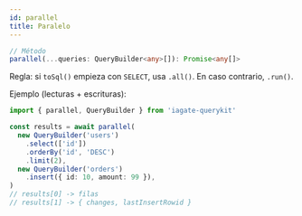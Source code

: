 ```yaml
---
id: parallel
title: Paralelo
---
```


```ts
// Método
parallel(...queries: QueryBuilder<any>[]): Promise<any[]>
```

Regla: si `toSql()` empieza con `SELECT`, usa `.all()`. En caso contrario, `.run()`.

Ejemplo (lecturas + escrituras):
```ts
import { parallel, QueryBuilder } from 'iagate-querykit'

const results = await parallel(
  new QueryBuilder('users')
    .select(['id'])
    .orderBy('id', 'DESC')
    .limit(2),
  new QueryBuilder('orders')
    .insert({ id: 10, amount: 99 }),
)
// results[0] -> filas
// results[1] -> { changes, lastInsertRowid }
``` 